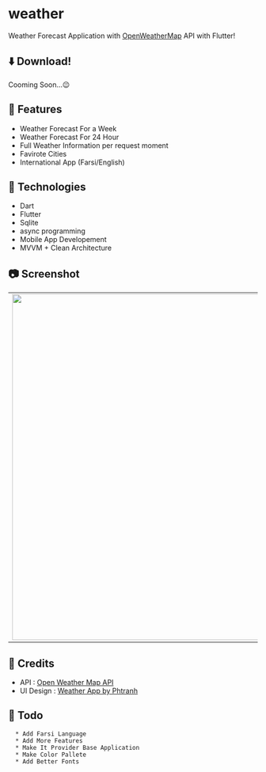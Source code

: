 # weather

Weather Forecast Application with [OpenWeatherMap](https://openweathermap.org/api) API with Flutter!

## ⬇️ Download!
Cooming Soon...😉

## 🚀 Features

* Weather Forecast For a Week
* Weather Forecast For 24 Hour
* Full Weather Information per request moment
* Favirote Cities
* International App (Farsi/English) 

## 🦍 Technologies
* Dart
* Flutter
* Sqlite
* async programming
* Mobile App Developement
* MVVM + Clean Architecture

## 📷 Screenshot
<table>
  <tr>
    <td>
  <img src="https://github.com/amirmojarad/weather-app/blob/main/screenshots/home.png" width="500px" height = "700px">
    </td>
    
   <td>
  <img "https://github.com/amirmojarad/weather-app/blob/main/screenshots/search.png" width="500px" height = "700px">
   </td>
   
   <td>
  <img "https://github.com/amirmojarad/weather-app/blob/main/screenshots/cities.png" width="500px" height = "700px">
   </td>
  
  </tr>
</table>


## 🔧 Credits

* API : [Open Weather Map API](https://openweathermap.org/api)
* UI Design : [Weather App by Phtranh](https://www.behance.net/gallery/90366995/Weather-App?tracking_source=search_projects_recommended%7Cweather%20forecast%20app)

## 📝 Todo
```
  * Add Farsi Language
  * Add More Features
  * Make It Provider Base Application
  * Make Color Pallete
  * Add Better Fonts
```
